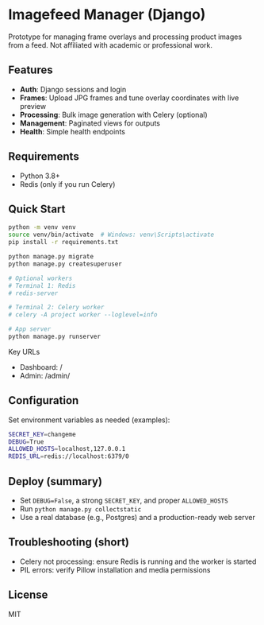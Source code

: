 # Imagefeed Manager (Django)

Prototype for managing frame overlays and processing product images from a feed. Not affiliated with academic or professional work.

## Features

- **Auth**: Django sessions and login
- **Frames**: Upload JPG frames and tune overlay coordinates with live preview
- **Processing**: Bulk image generation with Celery (optional)
- **Management**: Paginated views for outputs
- **Health**: Simple health endpoints

## Requirements

- Python 3.8+
- Redis (only if you run Celery)

## Quick Start

```bash
python -m venv venv
source venv/bin/activate  # Windows: venv\Scripts\activate
pip install -r requirements.txt

python manage.py migrate
python manage.py createsuperuser

# Optional workers
# Terminal 1: Redis
# redis-server

# Terminal 2: Celery worker
# celery -A project worker --loglevel=info

# App server
python manage.py runserver
```

Key URLs
- Dashboard: /
- Admin: /admin/

## Configuration

Set environment variables as needed (examples):
```bash
SECRET_KEY=changeme
DEBUG=True
ALLOWED_HOSTS=localhost,127.0.0.1
REDIS_URL=redis://localhost:6379/0
```

## Deploy (summary)

- Set `DEBUG=False`, a strong `SECRET_KEY`, and proper `ALLOWED_HOSTS`
- Run `python manage.py collectstatic`
- Use a real database (e.g., Postgres) and a production-ready web server

## Troubleshooting (short)

- Celery not processing: ensure Redis is running and the worker is started
- PIL errors: verify Pillow installation and media permissions

## License

MIT